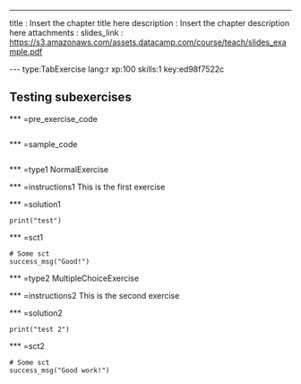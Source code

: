---
title       : Insert the chapter title here
description : Insert the chapter description here
attachments :
  slides_link : https://s3.amazonaws.com/assets.datacamp.com/course/teach/slides_example.pdf


--- type:TabExercise lang:r xp:100 skills:1 key:ed98f7522c
## Testing subexercises


*** =pre_exercise_code
```{r}

```

*** =sample_code
```{r}

```

*** =type1
NormalExercise

*** =instructions1
This is the first exercise

*** =solution1
```{r}
print("test")
```

*** =sct1
```{r}
# Some sct
success_msg("Good!")
```

*** =type2
MultipleChoiceExercise

*** =instructions2
This is the second exercise

*** =solution2
```{r}
print("test 2")
```

*** =sct2
```{r}
# Some sct
success_msg("Good work!")
```